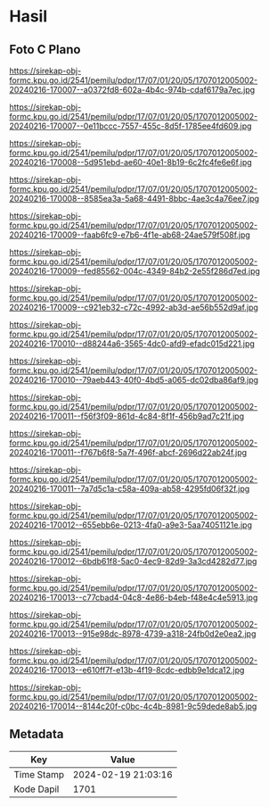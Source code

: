 # Hasil

## Foto C Plano

https://sirekap-obj-formc.kpu.go.id/2541/pemilu/pdpr/17/07/01/20/05/1707012005002-20240216-170007--a0372fd8-602a-4b4c-974b-cdaf6179a7ec.jpg

https://sirekap-obj-formc.kpu.go.id/2541/pemilu/pdpr/17/07/01/20/05/1707012005002-20240216-170007--0e11bccc-7557-455c-8d5f-1785ee4fd609.jpg

https://sirekap-obj-formc.kpu.go.id/2541/pemilu/pdpr/17/07/01/20/05/1707012005002-20240216-170008--5d951ebd-ae60-40e1-8b19-6c2fc4fe6e6f.jpg

https://sirekap-obj-formc.kpu.go.id/2541/pemilu/pdpr/17/07/01/20/05/1707012005002-20240216-170008--8585ea3a-5a68-4491-8bbc-4ae3c4a76ee7.jpg

https://sirekap-obj-formc.kpu.go.id/2541/pemilu/pdpr/17/07/01/20/05/1707012005002-20240216-170009--faab6fc9-e7b6-4f1e-ab68-24ae579f508f.jpg

https://sirekap-obj-formc.kpu.go.id/2541/pemilu/pdpr/17/07/01/20/05/1707012005002-20240216-170009--fed85562-004c-4349-84b2-2e55f286d7ed.jpg

https://sirekap-obj-formc.kpu.go.id/2541/pemilu/pdpr/17/07/01/20/05/1707012005002-20240216-170009--c921eb32-c72c-4992-ab3d-ae56b552d9af.jpg

https://sirekap-obj-formc.kpu.go.id/2541/pemilu/pdpr/17/07/01/20/05/1707012005002-20240216-170010--d88244a6-3565-4dc0-afd9-efadc015d221.jpg

https://sirekap-obj-formc.kpu.go.id/2541/pemilu/pdpr/17/07/01/20/05/1707012005002-20240216-170010--79aeb443-40f0-4bd5-a065-dc02dba86af9.jpg

https://sirekap-obj-formc.kpu.go.id/2541/pemilu/pdpr/17/07/01/20/05/1707012005002-20240216-170011--f56f3f09-861d-4c84-8f1f-456b9ad7c21f.jpg

https://sirekap-obj-formc.kpu.go.id/2541/pemilu/pdpr/17/07/01/20/05/1707012005002-20240216-170011--f767b6f8-5a7f-496f-abcf-2696d22ab24f.jpg

https://sirekap-obj-formc.kpu.go.id/2541/pemilu/pdpr/17/07/01/20/05/1707012005002-20240216-170011--7a7d5c1a-c58a-409a-ab58-4295fd06f32f.jpg

https://sirekap-obj-formc.kpu.go.id/2541/pemilu/pdpr/17/07/01/20/05/1707012005002-20240216-170012--655ebb6e-0213-4fa0-a9e3-5aa74051121e.jpg

https://sirekap-obj-formc.kpu.go.id/2541/pemilu/pdpr/17/07/01/20/05/1707012005002-20240216-170012--6bdb61f8-5ac0-4ec9-82d9-3a3cd4282d77.jpg

https://sirekap-obj-formc.kpu.go.id/2541/pemilu/pdpr/17/07/01/20/05/1707012005002-20240216-170013--c77cbad4-04c8-4e86-b4eb-f48e4c4e5913.jpg

https://sirekap-obj-formc.kpu.go.id/2541/pemilu/pdpr/17/07/01/20/05/1707012005002-20240216-170013--915e98dc-8978-4739-a318-24fb0d2e0ea2.jpg

https://sirekap-obj-formc.kpu.go.id/2541/pemilu/pdpr/17/07/01/20/05/1707012005002-20240216-170013--e610ff7f-e13b-4f19-8cdc-edbb9e1dca12.jpg

https://sirekap-obj-formc.kpu.go.id/2541/pemilu/pdpr/17/07/01/20/05/1707012005002-20240216-170014--8144c20f-c0bc-4c4b-8981-9c59dede8ab5.jpg


## Metadata

| Key        | Value               |
| ---------- | ------------------- |
| Time Stamp | 2024-02-19 21:03:16 |
| Kode Dapil | 1701                |



